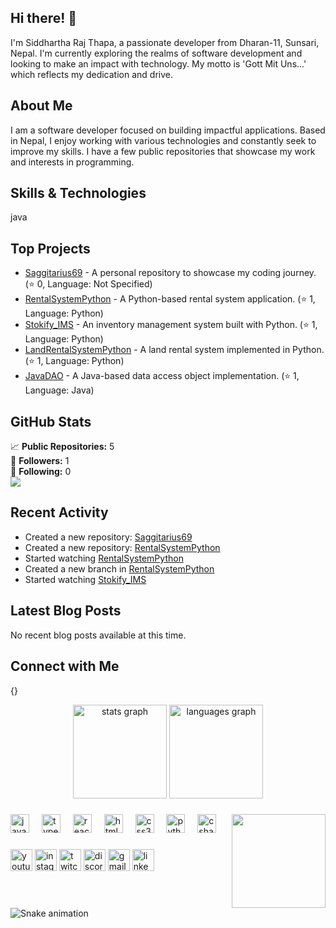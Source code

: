 ## Hi there! 👋

I'm Siddhartha Raj Thapa, a passionate developer from Dharan-11, Sunsari, Nepal. I'm currently exploring the realms of software development and looking to make an impact with technology. My motto is 'Gott Mit Uns...' which reflects my dedication and drive.

## About Me

I am a software developer focused on building impactful applications. Based in Nepal, I enjoy working with various technologies and constantly seek to improve my skills. I have a few public repositories that showcase my work and interests in programming.

## Skills & Technologies

java

## Top Projects

- [Saggitarius69](https://github.com/Saggitarius69/Saggitarius69) - A personal repository to showcase my coding journey. (⭐ 0, Language: Not Specified)
- [RentalSystemPython](https://github.com/Saggitarius69/RentalSystemPython) - A Python-based rental system application. (⭐ 1, Language: Python)
- [Stokify_IMS](https://github.com/Saggitarius69/Stokify_IMS) - An inventory management system built with Python. (⭐ 1, Language: Python)
- [LandRentalSystemPython](https://github.com/Saggitarius69/LandRentalSystemPython) - A land rental system implemented in Python. (⭐ 1, Language: Python)
- [JavaDAO](https://github.com/Saggitarius69/JavaDAO) - A Java-based data access object implementation. (⭐ 1, Language: Java)

## GitHub Stats

📈 **Public Repositories:** 5  
👥 **Followers:** 1  
👤 **Following:** 0  
![](https://github-readme-stats.vercel.app/api?username=Saggitarius69&show_icons=true&theme=radical)

## Recent Activity

- Created a new repository: [Saggitarius69](https://github.com/Saggitarius69/Saggitarius69)
- Created a new repository: [RentalSystemPython](https://github.com/Saggitarius69/RentalSystemPython)
- Started watching [RentalSystemPython](https://github.com/Saggitarius69/RentalSystemPython)
- Created a new branch in [RentalSystemPython](https://github.com/Saggitarius69/RentalSystemPython)
- Started watching [Stokify_IMS](https://github.com/Saggitarius69/Stokify_IMS)

## Latest Blog Posts

No recent blog posts available at this time.

## Connect with Me

{}
<div align="center">
  <img src="https://github-readme-stats.vercel.app/api?username=mrjuice01&hide_title=false&hide_rank=false&show_icons=true&include_all_commits=true&count_private=true&disable_animations=false&theme=dracula&locale=en&hide_border=false" height="150" alt="stats graph"  />
  <img src="https://github-readme-stats.vercel.app/api/top-langs?username=mrjuice01&locale=en&hide_title=false&layout=compact&card_width=320&langs_count=5&theme=dracula&hide_border=false" height="150" alt="languages graph"  />
</div>

###

<img align="right" height="150" src="https://i.imgflip.com/65efzo.gif"  />

###

<div align="left">
  <img src="https://cdn.jsdelivr.net/gh/devicons/devicon/icons/javascript/javascript-original.svg" height="30" alt="javascript logo"  />
  <img width="12" />
  <img src="https://cdn.jsdelivr.net/gh/devicons/devicon/icons/typescript/typescript-original.svg" height="30" alt="typescript logo"  />
  <img width="12" />
  <img src="https://cdn.jsdelivr.net/gh/devicons/devicon/icons/react/react-original.svg" height="30" alt="react logo"  />
  <img width="12" />
  <img src="https://cdn.jsdelivr.net/gh/devicons/devicon/icons/html5/html5-original.svg" height="30" alt="html5 logo"  />
  <img width="12" />
  <img src="https://cdn.jsdelivr.net/gh/devicons/devicon/icons/css3/css3-original.svg" height="30" alt="css3 logo"  />
  <img width="12" />
  <img src="https://cdn.jsdelivr.net/gh/devicons/devicon/icons/python/python-original.svg" height="30" alt="python logo"  />
  <img width="12" />
  <img src="https://cdn.jsdelivr.net/gh/devicons/devicon/icons/csharp/csharp-original.svg" height="30" alt="csharp logo"  />
</div>

###

<div align="left">
  <img src="https://img.shields.io/static/v1?message=Youtube&logo=youtube&label=&color=FF0000&logoColor=white&labelColor=&style=for-the-badge" height="35" alt="youtube logo"  />
  <img src="https://img.shields.io/static/v1?message=Instagram&logo=instagram&label=&color=E4405F&logoColor=white&labelColor=&style=for-the-badge" height="35" alt="instagram logo"  />
  <img src="https://img.shields.io/static/v1?message=Twitch&logo=twitch&label=&color=9146FF&logoColor=white&labelColor=&style=for-the-badge" height="35" alt="twitch logo"  />
  <img src="https://img.shields.io/static/v1?message=Discord&logo=discord&label=&color=7289DA&logoColor=white&labelColor=&style=for-the-badge" height="35" alt="discord logo"  />
  <img src="https://img.shields.io/static/v1?message=Gmail&logo=gmail&label=&color=D14836&logoColor=white&labelColor=&style=for-the-badge" height="35" alt="gmail logo"  />
  <img src="https://img.shields.io/static/v1?message=LinkedIn&logo=linkedin&label=&color=0077B5&logoColor=white&labelColor=&style=for-the-badge" height="35" alt="linkedin logo"  />
</div>

###

<br clear="both">

<img src="https://raw.githubusercontent.com/mrjuice01/mrjuice01/output/snake.svg" alt="Snake animation" />

###
